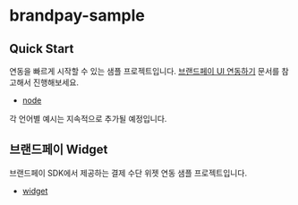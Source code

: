 # brandpay-sample

## Quick Start

연동을 빠르게 시작할 수 있는 샘플 프로젝트입니다. [브랜드페이 UI 연동하기](https://docs.tosspayments.com/guides/brandpay/integration) 문서를 참고해서 진행해보세요.

- [node](https://github.com/tosspayments/brandpay-sample/tree/main/quickstart/node)

각 언어별 예시는 지속적으로 추가될 예정입니다.

## 브랜드페이 Widget

브랜드페이 SDK에서 제공하는 결제 수단 위젯 연동 샘플 프로젝트입니다.

- [widget](https://github.com/tosspayments/brandpay-sample/tree/main/quickstart/node)